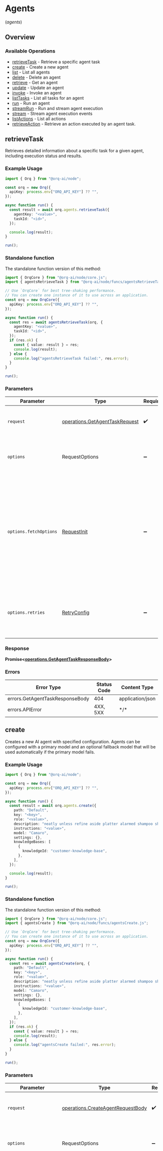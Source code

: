 # Agents
(*agents*)

## Overview

### Available Operations

* [retrieveTask](#retrievetask) - Retrieve a specific agent task
* [create](#create) - Create a new agent
* [list](#list) - List all agents
* [delete](#delete) - Delete an agent
* [retrieve](#retrieve) - Get an agent
* [update](#update) - Update an agent
* [invoke](#invoke) - Invoke an agent
* [listTasks](#listtasks) - List all tasks for an agent
* [run](#run) - Run an agent
* [streamRun](#streamrun) - Run and stream agent execution
* [stream](#stream) - Stream agent execution events
* [listActions](#listactions) - List all actions
* [retrieveAction](#retrieveaction) - Retrieve an action executed by an agent task.

## retrieveTask

Retrieves detailed information about a specific task for a given agent, including execution status and results.

### Example Usage

<!-- UsageSnippet language="typescript" operationID="GetAgentTask" method="get" path="/v2/agents/{agent_key}/tasks/{task_id}" -->
```typescript
import { Orq } from "@orq-ai/node";

const orq = new Orq({
  apiKey: process.env["ORQ_API_KEY"] ?? "",
});

async function run() {
  const result = await orq.agents.retrieveTask({
    agentKey: "<value>",
    taskId: "<id>",
  });

  console.log(result);
}

run();
```

### Standalone function

The standalone function version of this method:

```typescript
import { OrqCore } from "@orq-ai/node/core.js";
import { agentsRetrieveTask } from "@orq-ai/node/funcs/agentsRetrieveTask.js";

// Use `OrqCore` for best tree-shaking performance.
// You can create one instance of it to use across an application.
const orq = new OrqCore({
  apiKey: process.env["ORQ_API_KEY"] ?? "",
});

async function run() {
  const res = await agentsRetrieveTask(orq, {
    agentKey: "<value>",
    taskId: "<id>",
  });
  if (res.ok) {
    const { value: result } = res;
    console.log(result);
  } else {
    console.log("agentsRetrieveTask failed:", res.error);
  }
}

run();
```

### Parameters

| Parameter                                                                                                                                                                      | Type                                                                                                                                                                           | Required                                                                                                                                                                       | Description                                                                                                                                                                    |
| ------------------------------------------------------------------------------------------------------------------------------------------------------------------------------ | ------------------------------------------------------------------------------------------------------------------------------------------------------------------------------ | ------------------------------------------------------------------------------------------------------------------------------------------------------------------------------ | ------------------------------------------------------------------------------------------------------------------------------------------------------------------------------ |
| `request`                                                                                                                                                                      | [operations.GetAgentTaskRequest](../../models/operations/getagenttaskrequest.md)                                                                                               | :heavy_check_mark:                                                                                                                                                             | The request object to use for the request.                                                                                                                                     |
| `options`                                                                                                                                                                      | RequestOptions                                                                                                                                                                 | :heavy_minus_sign:                                                                                                                                                             | Used to set various options for making HTTP requests.                                                                                                                          |
| `options.fetchOptions`                                                                                                                                                         | [RequestInit](https://developer.mozilla.org/en-US/docs/Web/API/Request/Request#options)                                                                                        | :heavy_minus_sign:                                                                                                                                                             | Options that are passed to the underlying HTTP request. This can be used to inject extra headers for examples. All `Request` options, except `method` and `body`, are allowed. |
| `options.retries`                                                                                                                                                              | [RetryConfig](../../lib/utils/retryconfig.md)                                                                                                                                  | :heavy_minus_sign:                                                                                                                                                             | Enables retrying HTTP requests under certain failure conditions.                                                                                                               |

### Response

**Promise\<[operations.GetAgentTaskResponseBody](../../models/operations/getagenttaskresponsebody.md)\>**

### Errors

| Error Type                      | Status Code                     | Content Type                    |
| ------------------------------- | ------------------------------- | ------------------------------- |
| errors.GetAgentTaskResponseBody | 404                             | application/json                |
| errors.APIError                 | 4XX, 5XX                        | \*/\*                           |

## create

Creates a new AI agent with specified configuration. Agents can be configured with a primary model and an optional fallback model that will be used automatically if the primary model fails.

### Example Usage

<!-- UsageSnippet language="typescript" operationID="CreateAgent" method="post" path="/v2/agents/" -->
```typescript
import { Orq } from "@orq-ai/node";

const orq = new Orq({
  apiKey: process.env["ORQ_API_KEY"] ?? "",
});

async function run() {
  const result = await orq.agents.create({
    path: "Default",
    key: "<key>",
    role: "<value>",
    description: "neatly unless refine aside platter alarmed shampoo shakily yippee",
    instructions: "<value>",
    model: "Camaro",
    settings: {},
    knowledgeBases: [
      {
        knowledgeId: "customer-knowledge-base",
      },
    ],
  });

  console.log(result);
}

run();
```

### Standalone function

The standalone function version of this method:

```typescript
import { OrqCore } from "@orq-ai/node/core.js";
import { agentsCreate } from "@orq-ai/node/funcs/agentsCreate.js";

// Use `OrqCore` for best tree-shaking performance.
// You can create one instance of it to use across an application.
const orq = new OrqCore({
  apiKey: process.env["ORQ_API_KEY"] ?? "",
});

async function run() {
  const res = await agentsCreate(orq, {
    path: "Default",
    key: "<key>",
    role: "<value>",
    description: "neatly unless refine aside platter alarmed shampoo shakily yippee",
    instructions: "<value>",
    model: "Camaro",
    settings: {},
    knowledgeBases: [
      {
        knowledgeId: "customer-knowledge-base",
      },
    ],
  });
  if (res.ok) {
    const { value: result } = res;
    console.log(result);
  } else {
    console.log("agentsCreate failed:", res.error);
  }
}

run();
```

### Parameters

| Parameter                                                                                                                                                                      | Type                                                                                                                                                                           | Required                                                                                                                                                                       | Description                                                                                                                                                                    |
| ------------------------------------------------------------------------------------------------------------------------------------------------------------------------------ | ------------------------------------------------------------------------------------------------------------------------------------------------------------------------------ | ------------------------------------------------------------------------------------------------------------------------------------------------------------------------------ | ------------------------------------------------------------------------------------------------------------------------------------------------------------------------------ |
| `request`                                                                                                                                                                      | [operations.CreateAgentRequestBody](../../models/operations/createagentrequestbody.md)                                                                                         | :heavy_check_mark:                                                                                                                                                             | The request object to use for the request.                                                                                                                                     |
| `options`                                                                                                                                                                      | RequestOptions                                                                                                                                                                 | :heavy_minus_sign:                                                                                                                                                             | Used to set various options for making HTTP requests.                                                                                                                          |
| `options.fetchOptions`                                                                                                                                                         | [RequestInit](https://developer.mozilla.org/en-US/docs/Web/API/Request/Request#options)                                                                                        | :heavy_minus_sign:                                                                                                                                                             | Options that are passed to the underlying HTTP request. This can be used to inject extra headers for examples. All `Request` options, except `method` and `body`, are allowed. |
| `options.retries`                                                                                                                                                              | [RetryConfig](../../lib/utils/retryconfig.md)                                                                                                                                  | :heavy_minus_sign:                                                                                                                                                             | Enables retrying HTTP requests under certain failure conditions.                                                                                                               |

### Response

**Promise\<[operations.CreateAgentResponseBody](../../models/operations/createagentresponsebody.md)\>**

### Errors

| Error Type                     | Status Code                    | Content Type                   |
| ------------------------------ | ------------------------------ | ------------------------------ |
| errors.CreateAgentResponseBody | 409                            | application/json               |
| errors.APIError                | 4XX, 5XX                       | \*/\*                          |

## list

Retrieves a paginated list of all agents in your workspace. Each agent includes its configuration, primary model, and optional fallback model settings.

### Example Usage

<!-- UsageSnippet language="typescript" operationID="ListAgents" method="get" path="/v2/agents/" -->
```typescript
import { Orq } from "@orq-ai/node";

const orq = new Orq({
  apiKey: process.env["ORQ_API_KEY"] ?? "",
});

async function run() {
  const result = await orq.agents.list({});

  console.log(result);
}

run();
```

### Standalone function

The standalone function version of this method:

```typescript
import { OrqCore } from "@orq-ai/node/core.js";
import { agentsList } from "@orq-ai/node/funcs/agentsList.js";

// Use `OrqCore` for best tree-shaking performance.
// You can create one instance of it to use across an application.
const orq = new OrqCore({
  apiKey: process.env["ORQ_API_KEY"] ?? "",
});

async function run() {
  const res = await agentsList(orq, {});
  if (res.ok) {
    const { value: result } = res;
    console.log(result);
  } else {
    console.log("agentsList failed:", res.error);
  }
}

run();
```

### Parameters

| Parameter                                                                                                                                                                      | Type                                                                                                                                                                           | Required                                                                                                                                                                       | Description                                                                                                                                                                    |
| ------------------------------------------------------------------------------------------------------------------------------------------------------------------------------ | ------------------------------------------------------------------------------------------------------------------------------------------------------------------------------ | ------------------------------------------------------------------------------------------------------------------------------------------------------------------------------ | ------------------------------------------------------------------------------------------------------------------------------------------------------------------------------ |
| `request`                                                                                                                                                                      | [operations.ListAgentsRequest](../../models/operations/listagentsrequest.md)                                                                                                   | :heavy_check_mark:                                                                                                                                                             | The request object to use for the request.                                                                                                                                     |
| `options`                                                                                                                                                                      | RequestOptions                                                                                                                                                                 | :heavy_minus_sign:                                                                                                                                                             | Used to set various options for making HTTP requests.                                                                                                                          |
| `options.fetchOptions`                                                                                                                                                         | [RequestInit](https://developer.mozilla.org/en-US/docs/Web/API/Request/Request#options)                                                                                        | :heavy_minus_sign:                                                                                                                                                             | Options that are passed to the underlying HTTP request. This can be used to inject extra headers for examples. All `Request` options, except `method` and `body`, are allowed. |
| `options.retries`                                                                                                                                                              | [RetryConfig](../../lib/utils/retryconfig.md)                                                                                                                                  | :heavy_minus_sign:                                                                                                                                                             | Enables retrying HTTP requests under certain failure conditions.                                                                                                               |

### Response

**Promise\<[operations.ListAgentsResponseBody](../../models/operations/listagentsresponsebody.md)\>**

### Errors

| Error Type      | Status Code     | Content Type    |
| --------------- | --------------- | --------------- |
| errors.APIError | 4XX, 5XX        | \*/\*           |

## delete

Permanently deletes an agent and all its configuration, including primary and fallback model settings.

### Example Usage

<!-- UsageSnippet language="typescript" operationID="DeleteAgent" method="delete" path="/v2/agents/{agent_key}" -->
```typescript
import { Orq } from "@orq-ai/node";

const orq = new Orq({
  apiKey: process.env["ORQ_API_KEY"] ?? "",
});

async function run() {
  await orq.agents.delete({
    agentKey: "<value>",
  });


}

run();
```

### Standalone function

The standalone function version of this method:

```typescript
import { OrqCore } from "@orq-ai/node/core.js";
import { agentsDelete } from "@orq-ai/node/funcs/agentsDelete.js";

// Use `OrqCore` for best tree-shaking performance.
// You can create one instance of it to use across an application.
const orq = new OrqCore({
  apiKey: process.env["ORQ_API_KEY"] ?? "",
});

async function run() {
  const res = await agentsDelete(orq, {
    agentKey: "<value>",
  });
  if (res.ok) {
    const { value: result } = res;
    
  } else {
    console.log("agentsDelete failed:", res.error);
  }
}

run();
```

### Parameters

| Parameter                                                                                                                                                                      | Type                                                                                                                                                                           | Required                                                                                                                                                                       | Description                                                                                                                                                                    |
| ------------------------------------------------------------------------------------------------------------------------------------------------------------------------------ | ------------------------------------------------------------------------------------------------------------------------------------------------------------------------------ | ------------------------------------------------------------------------------------------------------------------------------------------------------------------------------ | ------------------------------------------------------------------------------------------------------------------------------------------------------------------------------ |
| `request`                                                                                                                                                                      | [operations.DeleteAgentRequest](../../models/operations/deleteagentrequest.md)                                                                                                 | :heavy_check_mark:                                                                                                                                                             | The request object to use for the request.                                                                                                                                     |
| `options`                                                                                                                                                                      | RequestOptions                                                                                                                                                                 | :heavy_minus_sign:                                                                                                                                                             | Used to set various options for making HTTP requests.                                                                                                                          |
| `options.fetchOptions`                                                                                                                                                         | [RequestInit](https://developer.mozilla.org/en-US/docs/Web/API/Request/Request#options)                                                                                        | :heavy_minus_sign:                                                                                                                                                             | Options that are passed to the underlying HTTP request. This can be used to inject extra headers for examples. All `Request` options, except `method` and `body`, are allowed. |
| `options.retries`                                                                                                                                                              | [RetryConfig](../../lib/utils/retryconfig.md)                                                                                                                                  | :heavy_minus_sign:                                                                                                                                                             | Enables retrying HTTP requests under certain failure conditions.                                                                                                               |

### Response

**Promise\<void\>**

### Errors

| Error Type                     | Status Code                    | Content Type                   |
| ------------------------------ | ------------------------------ | ------------------------------ |
| errors.DeleteAgentResponseBody | 404                            | application/json               |
| errors.APIError                | 4XX, 5XX                       | \*/\*                          |

## retrieve

Retrieves a single agent by its unique key, including its full configuration with primary and fallback model settings.

### Example Usage

<!-- UsageSnippet language="typescript" operationID="GetAgent" method="get" path="/v2/agents/{agent_key}" -->
```typescript
import { Orq } from "@orq-ai/node";

const orq = new Orq({
  apiKey: process.env["ORQ_API_KEY"] ?? "",
});

async function run() {
  const result = await orq.agents.retrieve({
    agentKey: "<value>",
  });

  console.log(result);
}

run();
```

### Standalone function

The standalone function version of this method:

```typescript
import { OrqCore } from "@orq-ai/node/core.js";
import { agentsRetrieve } from "@orq-ai/node/funcs/agentsRetrieve.js";

// Use `OrqCore` for best tree-shaking performance.
// You can create one instance of it to use across an application.
const orq = new OrqCore({
  apiKey: process.env["ORQ_API_KEY"] ?? "",
});

async function run() {
  const res = await agentsRetrieve(orq, {
    agentKey: "<value>",
  });
  if (res.ok) {
    const { value: result } = res;
    console.log(result);
  } else {
    console.log("agentsRetrieve failed:", res.error);
  }
}

run();
```

### Parameters

| Parameter                                                                                                                                                                      | Type                                                                                                                                                                           | Required                                                                                                                                                                       | Description                                                                                                                                                                    |
| ------------------------------------------------------------------------------------------------------------------------------------------------------------------------------ | ------------------------------------------------------------------------------------------------------------------------------------------------------------------------------ | ------------------------------------------------------------------------------------------------------------------------------------------------------------------------------ | ------------------------------------------------------------------------------------------------------------------------------------------------------------------------------ |
| `request`                                                                                                                                                                      | [operations.GetAgentRequest](../../models/operations/getagentrequest.md)                                                                                                       | :heavy_check_mark:                                                                                                                                                             | The request object to use for the request.                                                                                                                                     |
| `options`                                                                                                                                                                      | RequestOptions                                                                                                                                                                 | :heavy_minus_sign:                                                                                                                                                             | Used to set various options for making HTTP requests.                                                                                                                          |
| `options.fetchOptions`                                                                                                                                                         | [RequestInit](https://developer.mozilla.org/en-US/docs/Web/API/Request/Request#options)                                                                                        | :heavy_minus_sign:                                                                                                                                                             | Options that are passed to the underlying HTTP request. This can be used to inject extra headers for examples. All `Request` options, except `method` and `body`, are allowed. |
| `options.retries`                                                                                                                                                              | [RetryConfig](../../lib/utils/retryconfig.md)                                                                                                                                  | :heavy_minus_sign:                                                                                                                                                             | Enables retrying HTTP requests under certain failure conditions.                                                                                                               |

### Response

**Promise\<[operations.GetAgentResponseBody](../../models/operations/getagentresponsebody.md)\>**

### Errors

| Error Type                  | Status Code                 | Content Type                |
| --------------------------- | --------------------------- | --------------------------- |
| errors.GetAgentResponseBody | 404                         | application/json            |
| errors.APIError             | 4XX, 5XX                    | \*/\*                       |

## update

Updates an existing agent's configuration. You can update various fields including the model configuration and fallback model settings.

### Example Usage

<!-- UsageSnippet language="typescript" operationID="UpdateAgent" method="patch" path="/v2/agents/{agent_key}" -->
```typescript
import { Orq } from "@orq-ai/node";

const orq = new Orq({
  apiKey: process.env["ORQ_API_KEY"] ?? "",
});

async function run() {
  const result = await orq.agents.update({
    agentKey: "<value>",
    requestBody: {
      path: "Default",
      knowledgeBases: [
        {
          knowledgeId: "customer-knowledge-base",
        },
      ],
    },
  });

  console.log(result);
}

run();
```

### Standalone function

The standalone function version of this method:

```typescript
import { OrqCore } from "@orq-ai/node/core.js";
import { agentsUpdate } from "@orq-ai/node/funcs/agentsUpdate.js";

// Use `OrqCore` for best tree-shaking performance.
// You can create one instance of it to use across an application.
const orq = new OrqCore({
  apiKey: process.env["ORQ_API_KEY"] ?? "",
});

async function run() {
  const res = await agentsUpdate(orq, {
    agentKey: "<value>",
    requestBody: {
      path: "Default",
      knowledgeBases: [
        {
          knowledgeId: "customer-knowledge-base",
        },
      ],
    },
  });
  if (res.ok) {
    const { value: result } = res;
    console.log(result);
  } else {
    console.log("agentsUpdate failed:", res.error);
  }
}

run();
```

### Parameters

| Parameter                                                                                                                                                                      | Type                                                                                                                                                                           | Required                                                                                                                                                                       | Description                                                                                                                                                                    |
| ------------------------------------------------------------------------------------------------------------------------------------------------------------------------------ | ------------------------------------------------------------------------------------------------------------------------------------------------------------------------------ | ------------------------------------------------------------------------------------------------------------------------------------------------------------------------------ | ------------------------------------------------------------------------------------------------------------------------------------------------------------------------------ |
| `request`                                                                                                                                                                      | [operations.UpdateAgentRequest](../../models/operations/updateagentrequest.md)                                                                                                 | :heavy_check_mark:                                                                                                                                                             | The request object to use for the request.                                                                                                                                     |
| `options`                                                                                                                                                                      | RequestOptions                                                                                                                                                                 | :heavy_minus_sign:                                                                                                                                                             | Used to set various options for making HTTP requests.                                                                                                                          |
| `options.fetchOptions`                                                                                                                                                         | [RequestInit](https://developer.mozilla.org/en-US/docs/Web/API/Request/Request#options)                                                                                        | :heavy_minus_sign:                                                                                                                                                             | Options that are passed to the underlying HTTP request. This can be used to inject extra headers for examples. All `Request` options, except `method` and `body`, are allowed. |
| `options.retries`                                                                                                                                                              | [RetryConfig](../../lib/utils/retryconfig.md)                                                                                                                                  | :heavy_minus_sign:                                                                                                                                                             | Enables retrying HTTP requests under certain failure conditions.                                                                                                               |

### Response

**Promise\<[operations.UpdateAgentResponseBody](../../models/operations/updateagentresponsebody.md)\>**

### Errors

| Error Type                     | Status Code                    | Content Type                   |
| ------------------------------ | ------------------------------ | ------------------------------ |
| errors.UpdateAgentResponseBody | 404                            | application/json               |
| errors.APIError                | 4XX, 5XX                       | \*/\*                          |

## invoke

Executes an existing agent with the provided input. The agent uses its pre-configured primary model and will automatically fall back to its configured fallback model if the primary model fails. Fallback models are configured at the agent level, not during execution.

### Example Usage

<!-- UsageSnippet language="typescript" operationID="InvokeAgent" method="post" path="/v2/agents/{key}/task" -->
```typescript
import { Orq } from "@orq-ai/node";

const orq = new Orq({
  apiKey: process.env["ORQ_API_KEY"] ?? "",
});

async function run() {
  const result = await orq.agents.invoke({
    key: "<key>",
    requestBody: {
      message: {
        role: "user",
        parts: [],
      },
      contact: {
        id: "contact_01ARZ3NDEKTSV4RRFFQ69G5FAV",
        displayName: "Jane Doe",
        email: "jane.doe@example.com",
        metadata: [
          {
            "department": "Engineering",
            "role": "Senior Developer",
          },
        ],
        logoUrl: "https://example.com/avatars/jane-doe.jpg",
        tags: [
          "hr",
          "engineering",
        ],
      },
      thread: {
        id: "thread_01ARZ3NDEKTSV4RRFFQ69G5FAV",
        tags: [
          "customer-support",
          "priority-high",
        ],
      },
    },
  });

  console.log(result);
}

run();
```

### Standalone function

The standalone function version of this method:

```typescript
import { OrqCore } from "@orq-ai/node/core.js";
import { agentsInvoke } from "@orq-ai/node/funcs/agentsInvoke.js";

// Use `OrqCore` for best tree-shaking performance.
// You can create one instance of it to use across an application.
const orq = new OrqCore({
  apiKey: process.env["ORQ_API_KEY"] ?? "",
});

async function run() {
  const res = await agentsInvoke(orq, {
    key: "<key>",
    requestBody: {
      message: {
        role: "user",
        parts: [],
      },
      contact: {
        id: "contact_01ARZ3NDEKTSV4RRFFQ69G5FAV",
        displayName: "Jane Doe",
        email: "jane.doe@example.com",
        metadata: [
          {
            "department": "Engineering",
            "role": "Senior Developer",
          },
        ],
        logoUrl: "https://example.com/avatars/jane-doe.jpg",
        tags: [
          "hr",
          "engineering",
        ],
      },
      thread: {
        id: "thread_01ARZ3NDEKTSV4RRFFQ69G5FAV",
        tags: [
          "customer-support",
          "priority-high",
        ],
      },
    },
  });
  if (res.ok) {
    const { value: result } = res;
    console.log(result);
  } else {
    console.log("agentsInvoke failed:", res.error);
  }
}

run();
```

### Parameters

| Parameter                                                                                                                                                                      | Type                                                                                                                                                                           | Required                                                                                                                                                                       | Description                                                                                                                                                                    |
| ------------------------------------------------------------------------------------------------------------------------------------------------------------------------------ | ------------------------------------------------------------------------------------------------------------------------------------------------------------------------------ | ------------------------------------------------------------------------------------------------------------------------------------------------------------------------------ | ------------------------------------------------------------------------------------------------------------------------------------------------------------------------------ |
| `request`                                                                                                                                                                      | [operations.InvokeAgentRequest](../../models/operations/invokeagentrequest.md)                                                                                                 | :heavy_check_mark:                                                                                                                                                             | The request object to use for the request.                                                                                                                                     |
| `options`                                                                                                                                                                      | RequestOptions                                                                                                                                                                 | :heavy_minus_sign:                                                                                                                                                             | Used to set various options for making HTTP requests.                                                                                                                          |
| `options.fetchOptions`                                                                                                                                                         | [RequestInit](https://developer.mozilla.org/en-US/docs/Web/API/Request/Request#options)                                                                                        | :heavy_minus_sign:                                                                                                                                                             | Options that are passed to the underlying HTTP request. This can be used to inject extra headers for examples. All `Request` options, except `method` and `body`, are allowed. |
| `options.retries`                                                                                                                                                              | [RetryConfig](../../lib/utils/retryconfig.md)                                                                                                                                  | :heavy_minus_sign:                                                                                                                                                             | Enables retrying HTTP requests under certain failure conditions.                                                                                                               |

### Response

**Promise\<[operations.InvokeAgentResponseBody](../../models/operations/invokeagentresponsebody.md)\>**

### Errors

| Error Type      | Status Code     | Content Type    |
| --------------- | --------------- | --------------- |
| errors.APIError | 4XX, 5XX        | \*/\*           |

## listTasks

Retrieves a paginated list of all tasks associated with a specific agent, optionally filtered by status.

### Example Usage

<!-- UsageSnippet language="typescript" operationID="ListAgentTasks" method="get" path="/v2/agents/{agent_key}/tasks" -->
```typescript
import { Orq } from "@orq-ai/node";

const orq = new Orq({
  apiKey: process.env["ORQ_API_KEY"] ?? "",
});

async function run() {
  const result = await orq.agents.listTasks({
    agentKey: "<value>",
  });

  console.log(result);
}

run();
```

### Standalone function

The standalone function version of this method:

```typescript
import { OrqCore } from "@orq-ai/node/core.js";
import { agentsListTasks } from "@orq-ai/node/funcs/agentsListTasks.js";

// Use `OrqCore` for best tree-shaking performance.
// You can create one instance of it to use across an application.
const orq = new OrqCore({
  apiKey: process.env["ORQ_API_KEY"] ?? "",
});

async function run() {
  const res = await agentsListTasks(orq, {
    agentKey: "<value>",
  });
  if (res.ok) {
    const { value: result } = res;
    console.log(result);
  } else {
    console.log("agentsListTasks failed:", res.error);
  }
}

run();
```

### Parameters

| Parameter                                                                                                                                                                      | Type                                                                                                                                                                           | Required                                                                                                                                                                       | Description                                                                                                                                                                    |
| ------------------------------------------------------------------------------------------------------------------------------------------------------------------------------ | ------------------------------------------------------------------------------------------------------------------------------------------------------------------------------ | ------------------------------------------------------------------------------------------------------------------------------------------------------------------------------ | ------------------------------------------------------------------------------------------------------------------------------------------------------------------------------ |
| `request`                                                                                                                                                                      | [operations.ListAgentTasksRequest](../../models/operations/listagenttasksrequest.md)                                                                                           | :heavy_check_mark:                                                                                                                                                             | The request object to use for the request.                                                                                                                                     |
| `options`                                                                                                                                                                      | RequestOptions                                                                                                                                                                 | :heavy_minus_sign:                                                                                                                                                             | Used to set various options for making HTTP requests.                                                                                                                          |
| `options.fetchOptions`                                                                                                                                                         | [RequestInit](https://developer.mozilla.org/en-US/docs/Web/API/Request/Request#options)                                                                                        | :heavy_minus_sign:                                                                                                                                                             | Options that are passed to the underlying HTTP request. This can be used to inject extra headers for examples. All `Request` options, except `method` and `body`, are allowed. |
| `options.retries`                                                                                                                                                              | [RetryConfig](../../lib/utils/retryconfig.md)                                                                                                                                  | :heavy_minus_sign:                                                                                                                                                             | Enables retrying HTTP requests under certain failure conditions.                                                                                                               |

### Response

**Promise\<[operations.ListAgentTasksResponseBody](../../models/operations/listagenttasksresponsebody.md)\>**

### Errors

| Error Type                        | Status Code                       | Content Type                      |
| --------------------------------- | --------------------------------- | --------------------------------- |
| errors.ListAgentTasksResponseBody | 404                               | application/json                  |
| errors.APIError                   | 4XX, 5XX                          | \*/\*                             |

## run

Executes an agent with the provided configuration using A2A message format. If the agent already exists with the same configuration, it will be reused. If the configuration differs, a new version is created. The fallback model is configured at the agent level and will be used automatically if the primary model fails during execution.

### Example Usage

<!-- UsageSnippet language="typescript" operationID="RunAgent" method="post" path="/v2/agents/run" -->
```typescript
import { Orq } from "@orq-ai/node";

const orq = new Orq({
  apiKey: process.env["ORQ_API_KEY"] ?? "",
});

async function run() {
  const result = await orq.agents.run({
    key: "<key>",
    model: "F-150",
    role: "<value>",
    instructions: "<value>",
    message: {
      role: "tool",
      parts: [
        {
          kind: "text",
          text: "<value>",
        },
      ],
    },
    contact: {
      id: "contact_01ARZ3NDEKTSV4RRFFQ69G5FAV",
      displayName: "Jane Doe",
      email: "jane.doe@example.com",
      metadata: [
        {
          "department": "Engineering",
          "role": "Senior Developer",
        },
      ],
      logoUrl: "https://example.com/avatars/jane-doe.jpg",
      tags: [
        "hr",
        "engineering",
      ],
    },
    thread: {
      id: "thread_01ARZ3NDEKTSV4RRFFQ69G5FAV",
      tags: [
        "customer-support",
        "priority-high",
      ],
    },
    path: "Default",
    knowledgeBases: [
      {
        knowledgeId: "customer-knowledge-base",
      },
    ],
    settings: {},
  });

  console.log(result);
}

run();
```

### Standalone function

The standalone function version of this method:

```typescript
import { OrqCore } from "@orq-ai/node/core.js";
import { agentsRun } from "@orq-ai/node/funcs/agentsRun.js";

// Use `OrqCore` for best tree-shaking performance.
// You can create one instance of it to use across an application.
const orq = new OrqCore({
  apiKey: process.env["ORQ_API_KEY"] ?? "",
});

async function run() {
  const res = await agentsRun(orq, {
    key: "<key>",
    model: "F-150",
    role: "<value>",
    instructions: "<value>",
    message: {
      role: "tool",
      parts: [
        {
          kind: "text",
          text: "<value>",
        },
      ],
    },
    contact: {
      id: "contact_01ARZ3NDEKTSV4RRFFQ69G5FAV",
      displayName: "Jane Doe",
      email: "jane.doe@example.com",
      metadata: [
        {
          "department": "Engineering",
          "role": "Senior Developer",
        },
      ],
      logoUrl: "https://example.com/avatars/jane-doe.jpg",
      tags: [
        "hr",
        "engineering",
      ],
    },
    thread: {
      id: "thread_01ARZ3NDEKTSV4RRFFQ69G5FAV",
      tags: [
        "customer-support",
        "priority-high",
      ],
    },
    path: "Default",
    knowledgeBases: [
      {
        knowledgeId: "customer-knowledge-base",
      },
    ],
    settings: {},
  });
  if (res.ok) {
    const { value: result } = res;
    console.log(result);
  } else {
    console.log("agentsRun failed:", res.error);
  }
}

run();
```

### Parameters

| Parameter                                                                                                                                                                      | Type                                                                                                                                                                           | Required                                                                                                                                                                       | Description                                                                                                                                                                    |
| ------------------------------------------------------------------------------------------------------------------------------------------------------------------------------ | ------------------------------------------------------------------------------------------------------------------------------------------------------------------------------ | ------------------------------------------------------------------------------------------------------------------------------------------------------------------------------ | ------------------------------------------------------------------------------------------------------------------------------------------------------------------------------ |
| `request`                                                                                                                                                                      | [operations.RunAgentRequestBody](../../models/operations/runagentrequestbody.md)                                                                                               | :heavy_check_mark:                                                                                                                                                             | The request object to use for the request.                                                                                                                                     |
| `options`                                                                                                                                                                      | RequestOptions                                                                                                                                                                 | :heavy_minus_sign:                                                                                                                                                             | Used to set various options for making HTTP requests.                                                                                                                          |
| `options.fetchOptions`                                                                                                                                                         | [RequestInit](https://developer.mozilla.org/en-US/docs/Web/API/Request/Request#options)                                                                                        | :heavy_minus_sign:                                                                                                                                                             | Options that are passed to the underlying HTTP request. This can be used to inject extra headers for examples. All `Request` options, except `method` and `body`, are allowed. |
| `options.retries`                                                                                                                                                              | [RetryConfig](../../lib/utils/retryconfig.md)                                                                                                                                  | :heavy_minus_sign:                                                                                                                                                             | Enables retrying HTTP requests under certain failure conditions.                                                                                                               |

### Response

**Promise\<[operations.RunAgentResponseBody](../../models/operations/runagentresponsebody.md)\>**

### Errors

| Error Type      | Status Code     | Content Type    |
| --------------- | --------------- | --------------- |
| errors.APIError | 4XX, 5XX        | \*/\*           |

## streamRun

Creates or updates an agent with the provided configuration, then streams execution events via Server-Sent Events (SSE). If the agent already exists with the same configuration, it will be reused. If the configuration differs, a new version is created. The stream will continue until the agent completes, errors, or reaches the configured timeout.

### Example Usage

<!-- UsageSnippet language="typescript" operationID="StreamRunAgent" method="post" path="/v2/agents/stream-run" -->
```typescript
import { Orq } from "@orq-ai/node";

const orq = new Orq({
  apiKey: process.env["ORQ_API_KEY"] ?? "",
});

async function run() {
  const result = await orq.agents.streamRun({
    key: "<key>",
    model: "Alpine",
    role: "<value>",
    instructions: "<value>",
    message: {
      role: "user",
      parts: [
        {
          kind: "file",
          file: {
            uri: "https://jumbo-zebra.info/",
          },
        },
      ],
    },
    contact: {
      id: "contact_01ARZ3NDEKTSV4RRFFQ69G5FAV",
      displayName: "Jane Doe",
      email: "jane.doe@example.com",
      metadata: [
        {
          "department": "Engineering",
          "role": "Senior Developer",
        },
      ],
      logoUrl: "https://example.com/avatars/jane-doe.jpg",
      tags: [
        "hr",
        "engineering",
      ],
    },
    thread: {
      id: "thread_01ARZ3NDEKTSV4RRFFQ69G5FAV",
      tags: [
        "customer-support",
        "priority-high",
      ],
    },
    path: "Default",
    knowledgeBases: [
      {
        knowledgeId: "customer-knowledge-base",
      },
    ],
    settings: {},
  });

  for await (const event of result) {
    console.log(event);
  }
}

run();
```

### Standalone function

The standalone function version of this method:

```typescript
import { OrqCore } from "@orq-ai/node/core.js";
import { agentsStreamRun } from "@orq-ai/node/funcs/agentsStreamRun.js";

// Use `OrqCore` for best tree-shaking performance.
// You can create one instance of it to use across an application.
const orq = new OrqCore({
  apiKey: process.env["ORQ_API_KEY"] ?? "",
});

async function run() {
  const res = await agentsStreamRun(orq, {
    key: "<key>",
    model: "Alpine",
    role: "<value>",
    instructions: "<value>",
    message: {
      role: "user",
      parts: [
        {
          kind: "file",
          file: {
            uri: "https://jumbo-zebra.info/",
          },
        },
      ],
    },
    contact: {
      id: "contact_01ARZ3NDEKTSV4RRFFQ69G5FAV",
      displayName: "Jane Doe",
      email: "jane.doe@example.com",
      metadata: [
        {
          "department": "Engineering",
          "role": "Senior Developer",
        },
      ],
      logoUrl: "https://example.com/avatars/jane-doe.jpg",
      tags: [
        "hr",
        "engineering",
      ],
    },
    thread: {
      id: "thread_01ARZ3NDEKTSV4RRFFQ69G5FAV",
      tags: [
        "customer-support",
        "priority-high",
      ],
    },
    path: "Default",
    knowledgeBases: [
      {
        knowledgeId: "customer-knowledge-base",
      },
    ],
    settings: {},
  });
  if (res.ok) {
    const { value: result } = res;
    for await (const event of result) {
    console.log(event);
  }
  } else {
    console.log("agentsStreamRun failed:", res.error);
  }
}

run();
```

### Parameters

| Parameter                                                                                                                                                                      | Type                                                                                                                                                                           | Required                                                                                                                                                                       | Description                                                                                                                                                                    |
| ------------------------------------------------------------------------------------------------------------------------------------------------------------------------------ | ------------------------------------------------------------------------------------------------------------------------------------------------------------------------------ | ------------------------------------------------------------------------------------------------------------------------------------------------------------------------------ | ------------------------------------------------------------------------------------------------------------------------------------------------------------------------------ |
| `request`                                                                                                                                                                      | [operations.StreamRunAgentRequestBody](../../models/operations/streamrunagentrequestbody.md)                                                                                   | :heavy_check_mark:                                                                                                                                                             | The request object to use for the request.                                                                                                                                     |
| `options`                                                                                                                                                                      | RequestOptions                                                                                                                                                                 | :heavy_minus_sign:                                                                                                                                                             | Used to set various options for making HTTP requests.                                                                                                                          |
| `options.fetchOptions`                                                                                                                                                         | [RequestInit](https://developer.mozilla.org/en-US/docs/Web/API/Request/Request#options)                                                                                        | :heavy_minus_sign:                                                                                                                                                             | Options that are passed to the underlying HTTP request. This can be used to inject extra headers for examples. All `Request` options, except `method` and `body`, are allowed. |
| `options.retries`                                                                                                                                                              | [RetryConfig](../../lib/utils/retryconfig.md)                                                                                                                                  | :heavy_minus_sign:                                                                                                                                                             | Enables retrying HTTP requests under certain failure conditions.                                                                                                               |

### Response

**Promise\<[EventStream<operations.StreamRunAgentResponseBody>](../../models/.md)\>**

### Errors

| Error Type                        | Status Code                       | Content Type                      |
| --------------------------------- | --------------------------------- | --------------------------------- |
| errors.StreamRunAgentResponseBody | 404                               | application/json                  |
| errors.APIError                   | 4XX, 5XX                          | \*/\*                             |

## stream

Executes an agent and streams events via Server-Sent Events (SSE). The stream will continue until the agent completes, errors, or reaches the configured timeout.

### Example Usage

<!-- UsageSnippet language="typescript" operationID="StreamAgent" method="post" path="/v2/agents/{key}/stream-task" -->
```typescript
import { Orq } from "@orq-ai/node";

const orq = new Orq({
  apiKey: process.env["ORQ_API_KEY"] ?? "",
});

async function run() {
  const result = await orq.agents.stream({
    key: "<key>",
    requestBody: {
      message: {
        role: "user",
        parts: [],
      },
      contact: {
        id: "contact_01ARZ3NDEKTSV4RRFFQ69G5FAV",
        displayName: "Jane Doe",
        email: "jane.doe@example.com",
        metadata: [
          {
            "department": "Engineering",
            "role": "Senior Developer",
          },
        ],
        logoUrl: "https://example.com/avatars/jane-doe.jpg",
        tags: [
          "hr",
          "engineering",
        ],
      },
      thread: {
        id: "thread_01ARZ3NDEKTSV4RRFFQ69G5FAV",
        tags: [
          "customer-support",
          "priority-high",
        ],
      },
    },
  });

  for await (const event of result) {
    console.log(event);
  }
}

run();
```

### Standalone function

The standalone function version of this method:

```typescript
import { OrqCore } from "@orq-ai/node/core.js";
import { agentsStream } from "@orq-ai/node/funcs/agentsStream.js";

// Use `OrqCore` for best tree-shaking performance.
// You can create one instance of it to use across an application.
const orq = new OrqCore({
  apiKey: process.env["ORQ_API_KEY"] ?? "",
});

async function run() {
  const res = await agentsStream(orq, {
    key: "<key>",
    requestBody: {
      message: {
        role: "user",
        parts: [],
      },
      contact: {
        id: "contact_01ARZ3NDEKTSV4RRFFQ69G5FAV",
        displayName: "Jane Doe",
        email: "jane.doe@example.com",
        metadata: [
          {
            "department": "Engineering",
            "role": "Senior Developer",
          },
        ],
        logoUrl: "https://example.com/avatars/jane-doe.jpg",
        tags: [
          "hr",
          "engineering",
        ],
      },
      thread: {
        id: "thread_01ARZ3NDEKTSV4RRFFQ69G5FAV",
        tags: [
          "customer-support",
          "priority-high",
        ],
      },
    },
  });
  if (res.ok) {
    const { value: result } = res;
    for await (const event of result) {
    console.log(event);
  }
  } else {
    console.log("agentsStream failed:", res.error);
  }
}

run();
```

### Parameters

| Parameter                                                                                                                                                                      | Type                                                                                                                                                                           | Required                                                                                                                                                                       | Description                                                                                                                                                                    |
| ------------------------------------------------------------------------------------------------------------------------------------------------------------------------------ | ------------------------------------------------------------------------------------------------------------------------------------------------------------------------------ | ------------------------------------------------------------------------------------------------------------------------------------------------------------------------------ | ------------------------------------------------------------------------------------------------------------------------------------------------------------------------------ |
| `request`                                                                                                                                                                      | [operations.StreamAgentRequest](../../models/operations/streamagentrequest.md)                                                                                                 | :heavy_check_mark:                                                                                                                                                             | The request object to use for the request.                                                                                                                                     |
| `options`                                                                                                                                                                      | RequestOptions                                                                                                                                                                 | :heavy_minus_sign:                                                                                                                                                             | Used to set various options for making HTTP requests.                                                                                                                          |
| `options.fetchOptions`                                                                                                                                                         | [RequestInit](https://developer.mozilla.org/en-US/docs/Web/API/Request/Request#options)                                                                                        | :heavy_minus_sign:                                                                                                                                                             | Options that are passed to the underlying HTTP request. This can be used to inject extra headers for examples. All `Request` options, except `method` and `body`, are allowed. |
| `options.retries`                                                                                                                                                              | [RetryConfig](../../lib/utils/retryconfig.md)                                                                                                                                  | :heavy_minus_sign:                                                                                                                                                             | Enables retrying HTTP requests under certain failure conditions.                                                                                                               |

### Response

**Promise\<[EventStream<operations.StreamAgentResponseBody>](../../models/.md)\>**

### Errors

| Error Type                     | Status Code                    | Content Type                   |
| ------------------------------ | ------------------------------ | ------------------------------ |
| errors.StreamAgentResponseBody | 404                            | application/json               |
| errors.APIError                | 4XX, 5XX                       | \*/\*                          |

## listActions

List all actions

### Example Usage

<!-- UsageSnippet language="typescript" operationID="ListActions" method="get" path="/v2/agents/{agent_key}/tasks/{task_id}/actions" -->
```typescript
import { Orq } from "@orq-ai/node";

const orq = new Orq({
  apiKey: process.env["ORQ_API_KEY"] ?? "",
});

async function run() {
  const result = await orq.agents.listActions({
    agentKey: "<value>",
    taskId: "<id>",
  });

  console.log(result);
}

run();
```

### Standalone function

The standalone function version of this method:

```typescript
import { OrqCore } from "@orq-ai/node/core.js";
import { agentsListActions } from "@orq-ai/node/funcs/agentsListActions.js";

// Use `OrqCore` for best tree-shaking performance.
// You can create one instance of it to use across an application.
const orq = new OrqCore({
  apiKey: process.env["ORQ_API_KEY"] ?? "",
});

async function run() {
  const res = await agentsListActions(orq, {
    agentKey: "<value>",
    taskId: "<id>",
  });
  if (res.ok) {
    const { value: result } = res;
    console.log(result);
  } else {
    console.log("agentsListActions failed:", res.error);
  }
}

run();
```

### Parameters

| Parameter                                                                                                                                                                      | Type                                                                                                                                                                           | Required                                                                                                                                                                       | Description                                                                                                                                                                    |
| ------------------------------------------------------------------------------------------------------------------------------------------------------------------------------ | ------------------------------------------------------------------------------------------------------------------------------------------------------------------------------ | ------------------------------------------------------------------------------------------------------------------------------------------------------------------------------ | ------------------------------------------------------------------------------------------------------------------------------------------------------------------------------ |
| `request`                                                                                                                                                                      | [operations.ListActionsRequest](../../models/operations/listactionsrequest.md)                                                                                                 | :heavy_check_mark:                                                                                                                                                             | The request object to use for the request.                                                                                                                                     |
| `options`                                                                                                                                                                      | RequestOptions                                                                                                                                                                 | :heavy_minus_sign:                                                                                                                                                             | Used to set various options for making HTTP requests.                                                                                                                          |
| `options.fetchOptions`                                                                                                                                                         | [RequestInit](https://developer.mozilla.org/en-US/docs/Web/API/Request/Request#options)                                                                                        | :heavy_minus_sign:                                                                                                                                                             | Options that are passed to the underlying HTTP request. This can be used to inject extra headers for examples. All `Request` options, except `method` and `body`, are allowed. |
| `options.retries`                                                                                                                                                              | [RetryConfig](../../lib/utils/retryconfig.md)                                                                                                                                  | :heavy_minus_sign:                                                                                                                                                             | Enables retrying HTTP requests under certain failure conditions.                                                                                                               |

### Response

**Promise\<[operations.ListActionsResponseBody](../../models/operations/listactionsresponsebody.md)\>**

### Errors

| Error Type      | Status Code     | Content Type    |
| --------------- | --------------- | --------------- |
| errors.APIError | 4XX, 5XX        | \*/\*           |

## retrieveAction

Retrieve an action executed by an agent task.

### Example Usage

<!-- UsageSnippet language="typescript" operationID="RetrieveAction" method="get" path="/v2/agents/{agent_key}/tasks/{task_id}/actions/{action_id}" -->
```typescript
import { Orq } from "@orq-ai/node";

const orq = new Orq({
  apiKey: process.env["ORQ_API_KEY"] ?? "",
});

async function run() {
  const result = await orq.agents.retrieveAction({
    agentKey: "<value>",
    taskId: "<id>",
    actionId: "<id>",
  });

  console.log(result);
}

run();
```

### Standalone function

The standalone function version of this method:

```typescript
import { OrqCore } from "@orq-ai/node/core.js";
import { agentsRetrieveAction } from "@orq-ai/node/funcs/agentsRetrieveAction.js";

// Use `OrqCore` for best tree-shaking performance.
// You can create one instance of it to use across an application.
const orq = new OrqCore({
  apiKey: process.env["ORQ_API_KEY"] ?? "",
});

async function run() {
  const res = await agentsRetrieveAction(orq, {
    agentKey: "<value>",
    taskId: "<id>",
    actionId: "<id>",
  });
  if (res.ok) {
    const { value: result } = res;
    console.log(result);
  } else {
    console.log("agentsRetrieveAction failed:", res.error);
  }
}

run();
```

### Parameters

| Parameter                                                                                                                                                                      | Type                                                                                                                                                                           | Required                                                                                                                                                                       | Description                                                                                                                                                                    |
| ------------------------------------------------------------------------------------------------------------------------------------------------------------------------------ | ------------------------------------------------------------------------------------------------------------------------------------------------------------------------------ | ------------------------------------------------------------------------------------------------------------------------------------------------------------------------------ | ------------------------------------------------------------------------------------------------------------------------------------------------------------------------------ |
| `request`                                                                                                                                                                      | [operations.RetrieveActionRequest](../../models/operations/retrieveactionrequest.md)                                                                                           | :heavy_check_mark:                                                                                                                                                             | The request object to use for the request.                                                                                                                                     |
| `options`                                                                                                                                                                      | RequestOptions                                                                                                                                                                 | :heavy_minus_sign:                                                                                                                                                             | Used to set various options for making HTTP requests.                                                                                                                          |
| `options.fetchOptions`                                                                                                                                                         | [RequestInit](https://developer.mozilla.org/en-US/docs/Web/API/Request/Request#options)                                                                                        | :heavy_minus_sign:                                                                                                                                                             | Options that are passed to the underlying HTTP request. This can be used to inject extra headers for examples. All `Request` options, except `method` and `body`, are allowed. |
| `options.retries`                                                                                                                                                              | [RetryConfig](../../lib/utils/retryconfig.md)                                                                                                                                  | :heavy_minus_sign:                                                                                                                                                             | Enables retrying HTTP requests under certain failure conditions.                                                                                                               |

### Response

**Promise\<[operations.RetrieveActionResponseBody](../../models/operations/retrieveactionresponsebody.md)\>**

### Errors

| Error Type      | Status Code     | Content Type    |
| --------------- | --------------- | --------------- |
| errors.APIError | 4XX, 5XX        | \*/\*           |